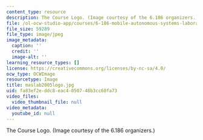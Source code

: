 ```yaml
---
content_type: resource
description: The Course Logo. (Image courtesy of the 6.186 organizers.)
file: /ol-ocw-studio-app/courses/6-186-mobile-autonomous-systems-laboratory-january-iap-2005/fa83ef2eddc8eac4050748b3cc60fa73_maslab2005logo.jpg
file_size: 59289
file_type: image/jpeg
image_metadata:
  caption: ''
  credit: ''
  image-alt: ''
learning_resource_types: []
license: https://creativecommons.org/licenses/by-nc-sa/4.0/
ocw_type: OCWImage
resourcetype: Image
title: maslab2005logo.jpg
uid: fa83ef2e-ddc8-eac4-0507-48b3cc60fa73
video_files:
  video_thumbnail_file: null
video_metadata:
  youtube_id: null
---
```

The Course Logo. (Image courtesy of the 6.186 organizers.)